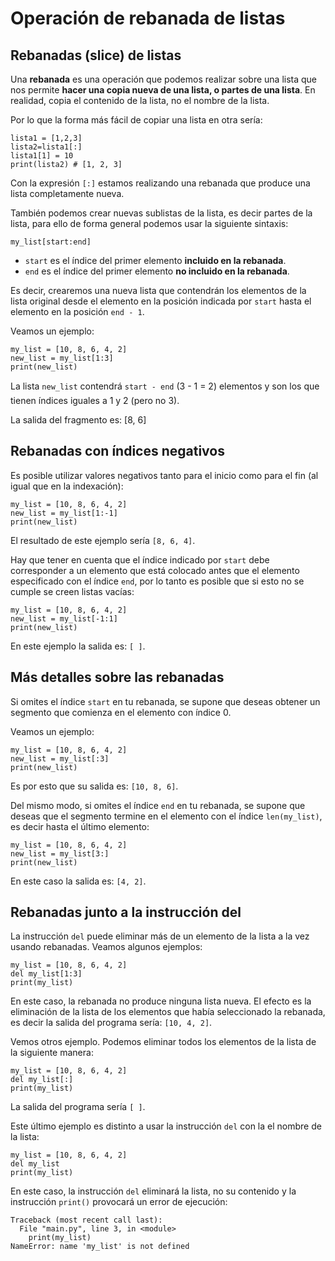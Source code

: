 # Operación de rebanada de listas

## Rebanadas (slice) de listas

Una **rebanada** es una operación que podemos realizar sobre una lista que nos permite **hacer una copia nueva de una lista, o partes de una lista**. En realidad, copia el contenido de la lista, no el nombre de la lista.

Por lo que la forma más fácil de copiar una lista en otra sería:

```
lista1 = [1,2,3]
lista2=lista1[:]
lista1[1] = 10
print(lista2) # [1, 2, 3]
```

Con la expresión `[:]` estamos realizando una rebanada que produce una lista completamente nueva.

También podemos crear nuevas sublistas de la lista, es decir partes de la lista, para ello de forma general podemos usar la siguiente sintaxis:

```
my_list[start:end]
```

* `start` es el índice del primer elemento **incluido en la rebanada**.
* `end` es el índice del primer elemento **no incluido en la rebanada**.

Es decir, crearemos una nueva lista que contendrán los elementos de la lista original desde el elemento en la posición indicada por `start` hasta el elemento en la posición `end - 1`.

Veamos un ejemplo:

```
my_list = [10, 8, 6, 4, 2]
new_list = my_list[1:3]
print(new_list)
```

La lista `new_list` contendrá `start - end` (3 - 1 = 2) elementos y son los que tienen índices iguales a 1 y 2 (pero no 3).

La salida del fragmento es: [8, 6]

## Rebanadas con índices negativos

Es posible utilizar valores negativos tanto para el inicio como para el fin (al igual que en la indexación):

```
my_list = [10, 8, 6, 4, 2]
new_list = my_list[1:-1]
print(new_list)
```

El resultado de este ejemplo sería `[8, 6, 4]`.

Hay que tener en cuenta que el índice indicado por `start` debe corresponder a un elemento que está colocado antes que el elemento especificado con el índice `end`, por lo tanto es posible que si esto no se cumple se creen listas vacías:

```
my_list = [10, 8, 6, 4, 2]
new_list = my_list[-1:1]
print(new_list)
```

En este ejemplo la salida es: `[ ]`.

## Más detalles sobre las rebanadas

Si omites el índice `start` en tu rebanada, se supone que deseas obtener un segmento que comienza en el elemento con índice 0.

Veamos un ejemplo:
```
my_list = [10, 8, 6, 4, 2]
new_list = my_list[:3]
print(new_list)
```

Es por esto que su salida es: `[10, 8, 6]`.

Del mismo modo, si omites el índice `end` en tu rebanada, se supone que deseas que el segmento termine en el elemento con el índice `len(my_list)`, es decir hasta el último elemento:

```
my_list = [10, 8, 6, 4, 2]
new_list = my_list[3:]
print(new_list)
```

En este caso la salida es: `[4, 2]`.

## Rebanadas junto a la instrucción del

La instrucción `del` puede eliminar más de un elemento de la lista a la vez usando rebanadas. Veamos algunos ejemplos:

```
my_list = [10, 8, 6, 4, 2]
del my_list[1:3]
print(my_list)
```

En este caso, la rebanada no produce ninguna lista nueva. El efecto es la eliminación de la lista de los elementos que había seleccionado la rebanada, es decir la salida del programa sería: `[10, 4, 2]`.

Vemos otros ejemplo. Podemos eliminar todos los elementos de la lista de la siguiente manera:

```
my_list = [10, 8, 6, 4, 2]
del my_list[:]
print(my_list)
```

La salida del programa sería `[ ]`.

Este último ejemplo es distinto a usar la instrucción `del` con la el nombre de la lista:

```
my_list = [10, 8, 6, 4, 2]
del my_list
print(my_list)
```

En este caso, la instrucción `del` eliminará la lista, no su contenido y la instrucción `print()` provocará un error de ejecución:

```
Traceback (most recent call last):
  File "main.py", line 3, in <module>
    print(my_list)
NameError: name 'my_list' is not defined
```
